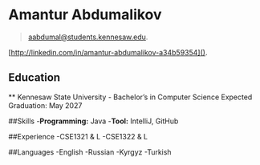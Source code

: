 # **Amantur Abdumalikov**

> [aabdumal@students.kennesaw.edu]().


[http://linkedin.com/in/amantur-abdumalikov-a34b59354]().


## Education 
** Kennesaw State University - Bachelor’s in Computer Science 
Expected Graduation: May 2027

##Skills
-**Programming:** Java
-**Tool:** IntelliJ, GitHub

##Experience 
-CSE1321 & L
-CSE1322 & L

##Languages 
-English
-Russian
-Kyrgyz
-Turkish
